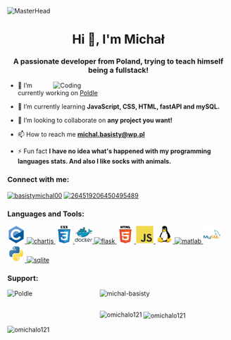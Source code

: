 ![MasterHead](https://trisya.com/myimg/child/Website%20Design.gif)
<h1 align="center">Hi 👋, I'm Michał</h1>
<h3 align="center">A passionate developer from Poland, trying to teach himself being a fullstack!</h3>
<img align="right" alt="Coding" width="400" src="https://media.tenor.com/NOYF3f82b_gAAAAC/programmer.gif">

- 🔭 I’m currently working on [Poldle](http://poldle.pl/)

- 🌱 I’m currently learning **JavaScript, CSS, HTML, fastAPI and mySQL.**

- 👯 I’m looking to collaborate on **any project you want!**

- 📫 How to reach me **michal.basisty@wp.pl**

- ⚡ Fun fact **I have no idea what's happened with my programming languages stats. And also I like socks with animals.**

<h3 align="left">Connect with me:</h3>
<p align="left">
<a href="https://fb.com/basistymichal00" target="blank"><img align="center" src="https://raw.githubusercontent.com/rahuldkjain/github-profile-readme-generator/master/src/images/icons/Social/facebook.svg" alt="basistymichal00" height="30" width="40" /></a>
<a href="https://discord.gg/264519206450495489" target="blank"><img align="center" src="https://raw.githubusercontent.com/rahuldkjain/github-profile-readme-generator/master/src/images/icons/Social/discord.svg" alt="264519206450495489" height="30" width="40" /></a>
</p>

<h3 align="left">Languages and Tools:</h3>
<p align="left"> <a href="https://www.cprogramming.com/" target="_blank" rel="noreferrer"> <img src="https://raw.githubusercontent.com/devicons/devicon/master/icons/c/c-original.svg" alt="c" width="40" height="40"/> </a> <a href="https://www.chartjs.org" target="_blank" rel="noreferrer"> <img src="https://www.chartjs.org/media/logo-title.svg" alt="chartjs" width="40" height="40"/> </a> <a href="https://www.w3schools.com/css/" target="_blank" rel="noreferrer"> <img src="https://raw.githubusercontent.com/devicons/devicon/master/icons/css3/css3-original-wordmark.svg" alt="css3" width="40" height="40"/> </a> <a href="https://www.docker.com/" target="_blank" rel="noreferrer"> <img src="https://raw.githubusercontent.com/devicons/devicon/master/icons/docker/docker-original-wordmark.svg" alt="docker" width="40" height="40"/> </a> <a href="https://flask.palletsprojects.com/" target="_blank" rel="noreferrer"> <img src="https://www.vectorlogo.zone/logos/pocoo_flask/pocoo_flask-icon.svg" alt="flask" width="40" height="40"/> </a> <a href="https://www.w3.org/html/" target="_blank" rel="noreferrer"> <img src="https://raw.githubusercontent.com/devicons/devicon/master/icons/html5/html5-original-wordmark.svg" alt="html5" width="40" height="40"/> </a> <a href="https://developer.mozilla.org/en-US/docs/Web/JavaScript" target="_blank" rel="noreferrer"> <img src="https://raw.githubusercontent.com/devicons/devicon/master/icons/javascript/javascript-original.svg" alt="javascript" width="40" height="40"/> </a> <a href="https://www.linux.org/" target="_blank" rel="noreferrer"> <img src="https://raw.githubusercontent.com/devicons/devicon/master/icons/linux/linux-original.svg" alt="linux" width="40" height="40"/> </a> <a href="https://www.mathworks.com/" target="_blank" rel="noreferrer"> <img src="https://upload.wikimedia.org/wikipedia/commons/2/21/Matlab_Logo.png" alt="matlab" width="40" height="40"/> </a> <a href="https://www.mysql.com/" target="_blank" rel="noreferrer"> <img src="https://raw.githubusercontent.com/devicons/devicon/master/icons/mysql/mysql-original-wordmark.svg" alt="mysql" width="40" height="40"/> </a> <a href="https://www.python.org" target="_blank" rel="noreferrer"> <img src="https://raw.githubusercontent.com/devicons/devicon/master/icons/python/python-original.svg" alt="python" width="40" height="40"/> </a> <a href="https://www.sqlite.org/" target="_blank" rel="noreferrer"> <img src="https://www.vectorlogo.zone/logos/sqlite/sqlite-icon.svg" alt="sqlite" width="40" height="40"/> </a> </p>

<h3 align="left">Support:</h3>
<p><a href="https://ko-fi.com/Poldle"> <img align="left" src="https://cdn.ko-fi.com/cdn/kofi3.png?v=3" height="50" width="210" alt="Poldle" /></a></p>
<img src="https://camo.githubusercontent.com/f0f3e8532647518099c61836308cfc2d4c9a00a448f6ce8986624f53678c24fb/68747470733a2f2f6b6f6d617265762e636f6d2f67687076632f3f757365726e616d653d737a796d6f6e2d6b6f77616c266c6162656c3d50726f66696c65253230766965777326636f6c6f723d306537356236267374796c653d666c6174" alt="michal-basisty" data-canonical-src="https://komarev.com/ghpvc/?username=omichalo121&amp;label=Profile%20views&amp;color=0e75b6&amp;style=flat" style="max-width: 100%;"><br>
<br>

<p><img align="left" src="https://github-readme-stats.vercel.app/api/top-langs?username=omichalo121&show_icons=true&locale=en&layout=compact" alt="omichalo121" /></p>

<p>&nbsp;<img align="center" src="https://github-readme-stats.vercel.app/api?username=omichalo121&show_icons=true&locale=en" alt="omichalo121" /></p>

<p><img align="center" src="https://github-readme-streak-stats.herokuapp.com/?user=omichalo121&" alt="omichalo121" /></p>

